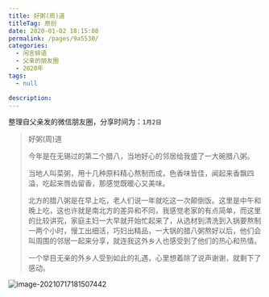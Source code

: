 ```yaml
---
title: 好粥(周)道
titleTag: 原创
date: 2020-01-02 18:15:08
permalink: /pages/9a5530/
categories: 
  - 闲言碎语
  - 父亲的朋友圈
  - 2020年
tags: 
  - null

description: 
---
```

整理自父亲发的微信朋友圈，分享时间为：`1月2日`

> 好粥(周)道
>
> 今年是在无锡过的第二个腊八，当地好心的邻居给我盛了一大碗腊八粥。
> 
> 当地人叫菜粥，用十几种原料精心熬制而成，色香味皆佳，闻起来香飘四溢，吃起来唇齿留香，那感觉既暖心又美味。
> 
> 北方的腊八粥是在早上吃，老人们说一年就吃这一次颠倒饭。这里是中午和晚上吃，这也许就是南北方的差异和不同，我感觉老家的有点简单，而这里的比较讲究，家庭主妇一大早就开始忙起来了，从选材到清洗到入锅要熬制一两个小时，慢工出细活，巧妇出精品，一大锅的腊八粥熬好以后，他们会叫周围的邻居一起来分享，就连我这外乡人也感受到了他们的热心和热情。
> 
> 一个举目无亲的外乡人受到如此的礼遇，心里想着除了说声谢谢，就剩下了感动。

![image-20210717181507442](http://t.eryajf.net/imgs/2021/09/c91778d672a20146.jpg)